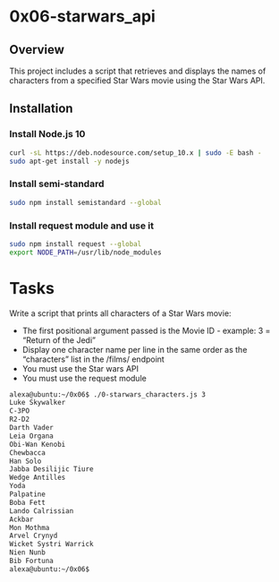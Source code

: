 # 0x06-starwars_api

## Overview
This project includes  a script that retrieves and displays the names of characters from a specified Star Wars movie using the Star Wars API.

## Installation

### Install Node.js 10

```bash
curl -sL https://deb.nodesource.com/setup_10.x | sudo -E bash -
sudo apt-get install -y nodejs

```
### Install semi-standard

```bash
sudo npm install semistandard --global
```
### Install request module and use it

```bash
sudo npm install request --global
export NODE_PATH=/usr/lib/node_modules
```
# Tasks

Write a script that prints all characters of a Star Wars movie:
+ The first positional argument passed is the Movie ID - example: 3 = “Return of the Jedi”
+ Display one character name per line in the same order as the “characters” list in the /films/ endpoint
+ You must use the Star wars API
+ You must use the request module

```bash
alexa@ubuntu:~/0x06$ ./0-starwars_characters.js 3
Luke Skywalker
C-3PO
R2-D2
Darth Vader
Leia Organa
Obi-Wan Kenobi
Chewbacca
Han Solo
Jabba Desilijic Tiure
Wedge Antilles
Yoda
Palpatine
Boba Fett
Lando Calrissian
Ackbar
Mon Mothma
Arvel Crynyd
Wicket Systri Warrick
Nien Nunb
Bib Fortuna
alexa@ubuntu:~/0x06$ 
```
